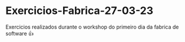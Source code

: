 # Exercicios-Fabrica-27-03-23
Exercicios realizados durante o workshop do primeiro dia da fabrica de software 👍
